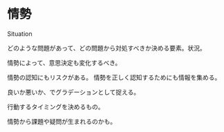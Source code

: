 # 情勢

Situation

どのような問題があって、どの問題から対処すべきか決める要素。状況。

情勢によって、意思決定も変化するべき。

情勢の認知にもリスクがある。
情勢を正しく認知するためにも情報を集める。

良いか悪いか、でグラデーションとして捉える。

行動するタイミングを決めるもの。

情勢から課題や疑問が生まれるのかも。

